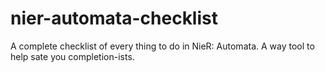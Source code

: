 # nier-automata-checklist
A complete checklist of every thing to do in NieR: Automata. A way tool to help sate you completion-ists.
